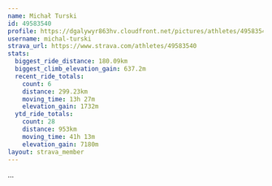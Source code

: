 ```yaml
---
name: Michał Turski
id: 49583540
profile: https://dgalywyr863hv.cloudfront.net/pictures/athletes/49583540/14729338/1/large.jpg
username: michal-turski
strava_url: https://www.strava.com/athletes/49583540
stats:
  biggest_ride_distance: 180.09km
  biggest_climb_elevation_gain: 637.2m
  recent_ride_totals:
    count: 6
    distance: 299.23km
    moving_time: 13h 27m
    elevation_gain: 1732m
  ytd_ride_totals:
    count: 28
    distance: 953km
    moving_time: 41h 13m
    elevation_gain: 7180m
layout: strava_member
--- 
```

...
